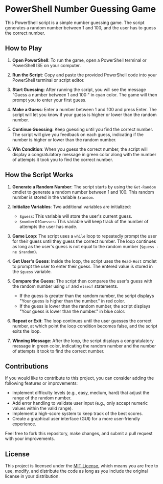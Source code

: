 # PowerShell Number Guessing Game

This PowerShell script is a simple number guessing game. The script generates a random number between 1 and 100, and the user has to guess the correct number.

## How to Play

1. **Open PowerShell**: To run the game, open a PowerShell terminal or PowerShell ISE on your computer.

2. **Run the Script**: Copy and paste the provided PowerShell code into your PowerShell terminal or script editor.

3. **Start Guessing**: After running the script, you will see the message "Guess a number between 1 and 100:" in cyan color. The game will then prompt you to enter your first guess.

4. **Make a Guess**: Enter a number between 1 and 100 and press Enter. The script will let you know if your guess is higher or lower than the random number.

5. **Continue Guessing**: Keep guessing until you find the correct number. The script will give you feedback on each guess, indicating if the number is higher or lower than the random number.

6. **Win Condition**: When you guess the correct number, the script will display a congratulatory message in green color along with the number of attempts it took you to find the correct number.

## How the Script Works

1. **Generate a Random Number**: The script starts by using the `Get-Random` cmdlet to generate a random number between 1 and 100. This random number is stored in the variable `$random`.

2. **Initialize Variables**: Two additional variables are initialized:
   - `$guess`: This variable will store the user's current guess.
   - `$numberOfGuesses`: This variable will keep track of the number of attempts the user has made.

3. **Game Loop**: The script uses a `while` loop to repeatedly prompt the user for their guess until they guess the correct number. The loop continues as long as the user's guess is not equal to the random number (`$guess -ne $random`).

4. **Get User's Guess**: Inside the loop, the script uses the `Read-Host` cmdlet to prompt the user to enter their guess. The entered value is stored in the `$guess` variable.

5. **Compare the Guess**: The script then compares the user's guess with the random number using `if` and `elseif` statements.
   - If the guess is greater than the random number, the script displays "Your guess is higher than the number." in red color.
   - If the guess is lower than the random number, the script displays "Your guess is lower than the number." in blue color.

6. **Repeat or Exit**: The loop continues until the user guesses the correct number, at which point the loop condition becomes false, and the script exits the loop.

7. **Winning Message**: After the loop, the script displays a congratulatory message in green color, indicating the random number and the number of attempts it took to find the correct number.

## Contributions

If you would like to contribute to this project, you can consider adding the following features or improvements:

- Implement difficulty levels (e.g., easy, medium, hard) that adjust the range of the random number.
- Add error handling to validate user input (e.g., only accept numeric values within the valid range).
- Implement a high-score system to keep track of the best scores.
- Create a graphical user interface (GUI) for a more user-friendly experience.

Feel free to fork this repository, make changes, and submit a pull request with your improvements.

## License

This project is licensed under the [MIT License](LICENSE), which means you are free to use, modify, and distribute the code as long as you include the original license in your distribution.
